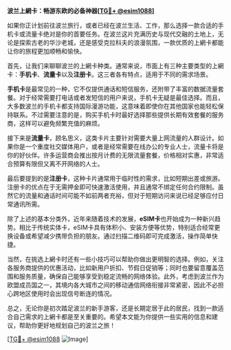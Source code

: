 **波兰上網卡：畅游东欧的必备神器[[TG💪+ @esim1088](https://t.me/s/esim1088)]**

如果你正计划前往波兰旅行，或者已经在波兰生活、工作，那么选择一款合适的手机卡或流量卡绝对是你的首要任务。在波兰这片充满历史与现代交融的土地上，无论是探索古老的华沙老城，还是感受克拉科夫的浪漫氛围，一款优质的上網卡都能让你的旅程更加顺畅和愉快。

首先，让我们来聊聊波兰的上網卡种类。通常来说，市面上有三种主要类型的上網卡：**手机卡**、**流量卡**以及**注册卡**。这三者各有特点，适用于不同的需求场景。

**手机卡**是最常见的一种，它不仅提供通话和短信服务，还附带了丰富的数据流量套餐。对于经常需要打电话或者发短信的用户来说，手机卡无疑是最佳选择。而且，大多数波兰的手机卡都支持国际漫游功能，这意味着即使你在其他国家也能轻松保持联系。不过需要注意的是，购买手机卡时最好选择那些提供长期有效套餐的服务商，这样可以避免频繁充值的麻烦。

接下来是**流量卡**，顾名思义，这类卡片主要针对需要大量上网流量的人群设计。如果你是一个重度社交媒体用户，或者是经常需要在线办公的专业人士，流量卡将是你的好伙伴。许多运营商会推出按月计费的无限流量套餐，价格相对实惠，非常适合预算有限但又离不开网络的人士。

最后要提到的是**注册卡**，这种卡片通常用于临时性的需求，比如短期出差或旅游。注册卡的优点在于无需押金即可快速激活使用，并且通常不绑定任何合约限制。虽然它的流量和通话时间可能不如前两者充裕，但对于短期访问来说已经足够应付日常通讯所需。

除了上述的基本分类外，近年来随着技术的发展，**eSIM卡**也开始成为一种新兴趋势。相比于传统实体卡，eSIM卡具有体积小、安装方便等优势，特别适合经常更换设备或希望减少携带负担的朋友。通过扫描二维码即可完成激活，操作简单快捷。

当然，在挑选上網卡时还有一些小技巧可以帮助你做出更明智的选择。例如，关注各服务商提供的优惠活动，比如新用户折扣、节假日促销等；同时也要留意覆盖范围和服务质量，确保自己能够享受到稳定流畅的网络体验。此外，考虑到波兰作为欧盟成员国之一，其境内各大城市之间的移动通信网络衔接非常紧密，因此不必担心跨地区使用时会出现信号断连的情况。

总之，无论你是初次踏足波兰的新手游客，还是长期定居于此的居民，找到一款适合自己需求的上網卡都是至关重要的。希望本文能为你提供一些实用的信息和建议，帮助你更好地规划自己的波兰之旅！

[[TG💪+ @esim1088](https://t.me/s/esim1088) ![Image](https://i.postimg.cc/4NQfJmqS/Snipaste-2025-05-13-00-14-12.png)]